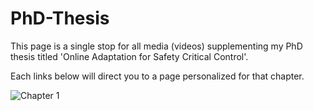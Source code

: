 # PhD-Thesis
 This page is a single stop for all media (videos) supplementing my PhD thesis titled 'Online Adaptation for Safety Critical Control'.

 Each links below will direct you to a page personalized for that chapter.


![Chapter 1](https://github.com/hardikparwana/PhD-Thesis/tree/main/Chapter-1)
